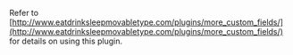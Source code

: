 Refer to [http://www.eatdrinksleepmovabletype.com/plugins/more_custom_fields/](http://www.eatdrinksleepmovabletype.com/plugins/more_custom_fields/) for details on using this plugin.
